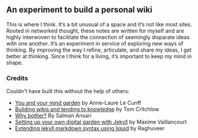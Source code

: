 ## An experiment to build a personal wiki
This is where I think. It’s a bit unusual of a space and it’s not like most sites. Rooted in networked thought, these notes are written for myself and are highly interwoven to facilitate the connection of seemingly disparate ideas with one another. It’s an experiment in service of exploring new ways of thinking. By improving the way I refine, articulate, and share my ideas, I get better at thinking. Since I think for a living, it’s important to keep my mind in shape.

### Credits
Couldn't have built this without the help of others:
- [You and your mind garden](https://nesslabs.com/mind-garden) by Anne-Laure Le Cunff
- [Building wikis and tending to knowledge](https://tomcritchlow.com/blogchains/digital-gardens/) by Tom Critchlow
- [Why bother?](https://salman.io/posts/why-bother/) By Salman Ansari
- [Setting up your own digital garden with Jekyll](https://maximevaillancourt.com/blog/setting-up-your-own-digital-garden-with-jekyll) by Maxime Vaillancourt
- [Extending jekyll markdown syntax using liquid](https://www.raghuveer.net/posts/extending-jekyll-markdown-syntax-using-liquid) by Raghuveer
